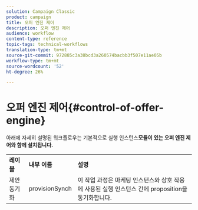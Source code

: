 ```yaml
---
solution: Campaign Classic
product: campaign
title: 오퍼 엔진 제어
description: 오퍼 엔진 제어
audience: workflow
content-type: reference
topic-tags: technical-workflows
translation-type: tm+mt
source-git-commit: 972885c3a38bcd3a260574bacbb3f507e11ae05b
workflow-type: tm+mt
source-wordcount: '52'
ht-degree: 26%

---
```



# 오퍼 엔진 제어{#control-of-offer-engine}

아래에 자세히 설명된 워크플로우는 기본적으로 실행 인스턴스&#x200B;**모듈이 있는 오퍼 엔진 제어와 함께 설치됩니다.**

<table> 
 <tbody> 
  <tr> 
   <td> <strong>레이블</strong><br /> </td> 
   <td> <strong>내부 이름</strong><br /> </td> 
   <td> <strong>설명</strong><br /> </td> 
  </tr> 
  <tr> 
   <td> <span class="uicontrol">제안 동기화</span> <br /> </td> 
   <td> <span class="uicontrol">provisionSynch</span> <br /> </td> 
   <td> 이 작업 과정은 마케팅 인스턴스와 상호 작용에 사용된 실행 인스턴스 간에 proposition을 동기화합니다.<br /> </td> 
  </tr> 
 </tbody> 
</table>

